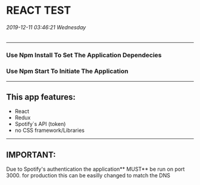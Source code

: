 #  REACT TEST
###### 2019-12-11 03:46:21 Wednesday
------------
### Use Npm Install To Set The Application Dependecies
### Use Npm Start To Initiate The Application
------------

 ## This app features:
 - React
 - Redux
 - Spotify`s API (token)
 - no CSS framework/Libraries
 
 ------------

## IMPORTANT:
Due to Spotify's authentication the application** MUST** be run on port 3000.
for production this can be easilly changed to match the DNS
